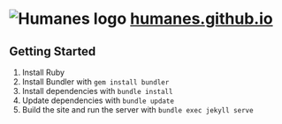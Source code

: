 # ![Humanes logo](https://avatars3.githubusercontent.com/u/31112269?v=4&s=28) [humanes.github.io](https://humanes.github.io)

## Getting Started

1. Install Ruby
1. Install Bundler with `gem install bundler`
1. Install dependencies with `bundle install`
1. Update dependencies with `bundle update`
1. Build the site and run the server with `bundle exec jekyll serve`
